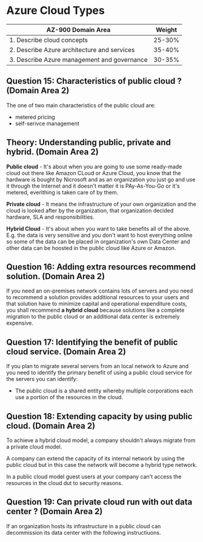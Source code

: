 # **Azure Cloud Types**

|AZ-900 Domain Area|Weight|
|---|---|
|1. Describe cloud concepts|25-30%|
|2. Describe Azure architecture and services|35-40%|
|3. Describe Azure management and governance|30-35%|

## **Question 15: Characteristics of public cloud ? (Domain Area 2)**

The one of two main characteristics of the public cloud are:
- metered pricing
- self-serivce management

## **Theory: Understanding public, private and hybrid. (Domain Area 2)**

**Public cloud** - It's about when you are going to use some ready-made cloud out there like Amazon CLoud or Azure Cloud, you know that the hardware is bought by Nicrosoft and as an organization you just go and use it through the Internet and it doesn't matter it is PAy-As-You-Go or it's metered, everithing is taken care of by them.

**Private cloud** - It means the infrastructure of your own organization and the cloud is looked after by the organization, that organization decided hardware, SLA and responsibilities.

**Hybrid Cloud** - It's about when you want to take benefits all of the above. E.g. the data is very sensitive and you don't want to host everything online so some of the data can be placed in organization's own Data Center and other data can be hoosted in the public cloud like Azure or Amazon.

## **Question 16: Adding extra resources recommend solution. (Domain Area 2)**

If you need an on-premises network contains lots of servers and you need to recommend a solution provides additional resources to your users and that solution have to minimize capital and operational expenditure costs, you shall recommend **a hybrid cloud** because solutions like a complete migration to the public cloud or an additional data center is extremely expensive.

## **Question 17: Identifying the benefit of public cloud service. (Domain Area 2)**

If you plan to migrate several servers from an local network to Azure and you need to identify the primary benefit of using a public cloud service for the servers you can identify:

- The public cloud is a shared entity whereby multiple corporations each use a portion of the resources in the cloud.

## **Question 18: Extending capacity by using public cloud. (Domain Area 2)**

To achieve a hybrid cloud model, a company shouldn't always migrate from a private cloud model.

A company can extend the capacity of its internal network by using the public cloud but in this case the network will become a hybrid type network.

In a public cloud model guest users at your company can't access the resources in the cloud dut to security reasons.

## **Question 19: Can private cloud run with out data center ? (Domain Area 2)**

If an organization hosts its infrastructure in a public cloud can decommission its data center with the following instructiuons.
